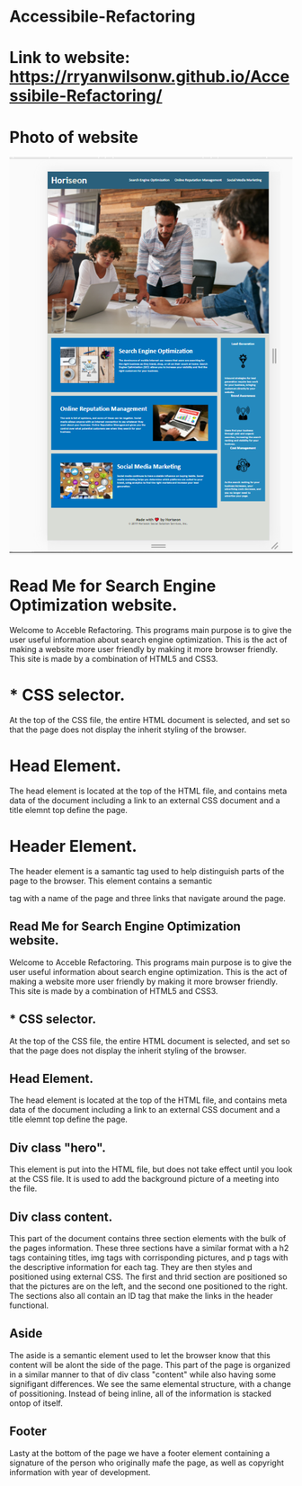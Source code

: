# Accessibile-Refactoring
# Link to website: https://rryanwilsonw.github.io/Accessibile-Refactoring/
# Photo of website

<img src="assets/images/Homework1.png">

# Read Me for Search Engine Optimization website. 

Welcome to Acceble Refactoring. This programs main purpose is to give the user useful information about search engine
optimization. This is the act of making a website more user friendly by making it more browser friendly. This site is
made by a combination of HTML5 and CSS3. 

# * CSS selector.

At the top of the CSS file, the entire HTML document is selected, and set so that the page does not display the inherit
styling of the browser.

# Head Element.

The head element is located at the top of the HTML file, and contains meta data of the document including a link to an
external CSS document and a title elemnt top define the page. 

# Header Element.

The header element is a samantic tag used to help distinguish parts of the page to the browser. This element contains
a semantic <nav> tag with a name of the page and three links that navigate around the page.

# Read Me for Search Engine Optimization website. 

Welcome to Acceble Refactoring. This programs main purpose is to give the user useful information about search engine optimization. This is the act of making a website more user friendly by making it more browser friendly. This site is made by a combination of HTML5 and CSS3. 

# * CSS selector.

At the top of the CSS file, the entire HTML document is selected, and set so that the page does not display the inherit styling of the browser.

# Head Element.

The head element is located at the top of the HTML file, and contains meta data of the document including a link to an external CSS document and a title elemnt top define the page. 

# Div class "hero".

This element is put into the HTML file, but does not take effect until you look at the CSS file. It is used to add the background picture of a meeting into the file.

# Div class content.

This part of the document contains three section elements with the bulk of the pages information. These three sections have a similar format with a h2 tags containing titles, img tags with corrisponding pictures, and p tags with the descriptive information for each tag. They are then styles and positioned using external CSS. The first and thrid section are positioned so that the pictures are on the left, and the second one positioned to the right. The sections also all contain an ID tag that make the links in the header functional. 

# Aside

The aside is a semantic element used to let the browser know that this content will be alont the side of the page. This part of the page is organized in a similar manner to that of div class "content" while also having some signifigant differences. We see the same elemental structure, with a change of possitioning. Instead of being inline, all of the information is stacked ontop of itself. 

# Footer

Lasty at the bottom of the page we have a footer element containing a signature of the person who originally mafe the page, as well as copyright information with year of development.  
